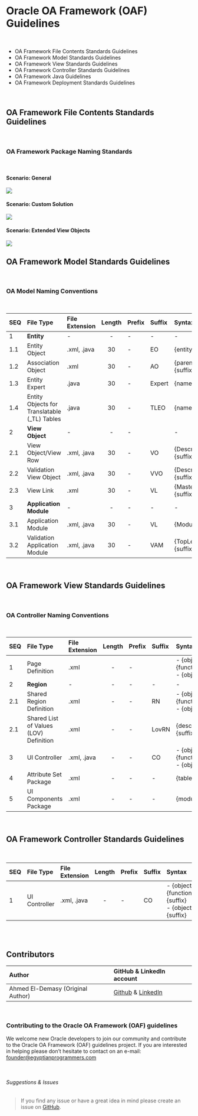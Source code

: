 # Oracle OA Framework (OAF) Guidelines

<br>

- OA Framework File Contents Standards Guidelines
- OA Framework Model Standards Guidelines
- OA Framework View Standards Guidelines
- OA Framework Controller Standards Guidelines
- OA Framework Java Guidelines
- OA Framework Deployment Standards Guidelines

<br>

## OA Framework File Contents Standards Guidelines

<br>

### OA Framework Package Naming Standards

<br>

#### Scenario: General

<img align="center" src="https://github.com/demasy/Oracle-OA-Framework-OAF-Guidelines/blob/main/resources/images/diagrams/demasy_oaf_general_structure.png">

<br>

#### Scenario: Custom Solution

<img align="center" src="https://github.com/demasy/Oracle-OA-Framework-OAF-Guidelines/blob/main/resources/images/diagrams/demasy_oaf_hrss_structure.png">

<br>

#### Scenario: Extended View Objects

<img align="center" src="https://github.com/demasy/Oracle-OA-Framework-OAF-Guidelines/blob/main/resources/images/diagrams/demasy_oaf_extended_view_objects_structure.png">


<br>

## OA Framework Model Standards Guidelines

<br>

### OA Model Naming Conventions

<br>

 | SEQ       | File Type                    | File Extension | Length | Prefix | Suffix | Syntax                    | Example |
 | :-        | :----                        | :---           | :-:    | :---   | :---   | :----                     | :---- | 
 | 1         | **Entity**                   |  -             | -      |  -     |  -     | -                         | -|
 | 1.1       | Entity Object                | .xml, .java    | 30     |  -     | EO     | {entityName}{suffix}      | EmployeeEO|
 | 1.2       | Association Object           | .xml           | 30     |  -     | AO     | {parent}To{child}{suffix} | EmployeeToAssignment|
 | 1.3       | Entity Expert                | .java          | 30     |  -     | Expert | {name}{suffix}            | EmployeeExpert |
 | 1.4       | Entity Objects for Translatable (_TL) Tables | .java          | 30     |  -     | TLEO   | {name}{suffix}            | LookupCodeTLEO | 
 | 2         | **View Object**              | -              | -      |  -     |        | -                         | - |
 | 2.1       | View Object/View Row         | .xml, .java    | 30     |  -     | VO     | {DescriptiveName}{suffix} | - |
 | 2.2       | Validation View Object       | .xml, .java    | 30     |  -     | VVO    | {DescriptiveName}{suffix} | - | 
 | 2.3       | View Link                    | .xml           | 30     |  -     | VL     | {Master}To{Detail}{suffix}| - |
 | 3         | **Application Module**       | -              | -      |  -     | -      | -      | - |
 | 3.1      | Application Module            | .xml, .java    | 30     |  -     | VL     | {ModuleName}{suffix}      | - |
 | 3.2      | Validation Application Module | .xml, .java    | 30     |  -     | VAM    | {TopLevelEntityName}{suffix}     | - |
 

<br>

## OA Framework View Standards Guidelines

<br>

### OA Controller Naming Conventions

<br>

 | SEQ    | File Type                    | File Extension | Length | Prefix | Suffix | Syntax                    | Example |
 | :-     | :----                        | :---           | :-:    | :---   | :---   | :----                     | :---- | 
 | 1      | Page Definition              | .xml           | -      |  -     |      |   - {object}{function}{suffix} <br> - {object}{suffix} | |
 | 2      | **Region**                   |  -             | -      |  -     |  -     | -                         | -|
 | 2.1    | Shared Region Definition     | .xml           | -      |  -     |   RN  |  - {object}{function}{suffix} <br> - {object}{suffix}  | |
 | 2.1    | Shared List of Values (LOV) Definition | .xml           | -      |  -     | LovRN  | {descriptiveName}{suffix}   | |
 | 3      | UI Controller                | .xml, .java           | -      |  -     | CO  | - {object}{function}{suffix} <br> - {object}{suffix}  | |
 | 4      | Attribute Set Package                | .xml           | -      |  -     | -  | {tableName}   | | 
 | 5      | UI Components Package                | .xml           | -      |  -     | -  | {moduleName}   | | 


<br>

## OA Framework Controller Standards Guidelines 

<br>

 | SEQ    | File Type                    | File Extension | Length | Prefix | Suffix | Syntax                    | Example |
 | :-     | :----                        | :---           | :-:    | :---   | :---   | :----                     | :---- | 
 | 1      | UI Controller                | .xml, .java           | -      |  -     | CO  | - {object}{function}{suffix} <br> - {object}{suffix}  | |



<br> <br>

 ## Contributors

| Author | GitHub & LinkedIn account |
| :-  | :---- |
| Ahmed El-Demasy (Original Author) | <a href="https://github.com/demasy">Github</a> & <a href="https://www.linkedin.com/in/demasy">LinkedIn</a> |
<br>



### Contributing to the Oracle OA Framework (OAF) guidelines
We welcome new Oracle developers to join our community and contribute to the Oracle OA Framework (OAF) guidelines project. If you are interested in helping please don’t hesitate to contact on an e-mail: founder@egyptianprogrammers.com

<br>
  
###### Suggestions & Issues
> If you find any issue or have a great idea in mind please create an issue on <a href="https://github.com/demasy/Oracle-OAF-Guidelines/issues">GitHub</a>.

